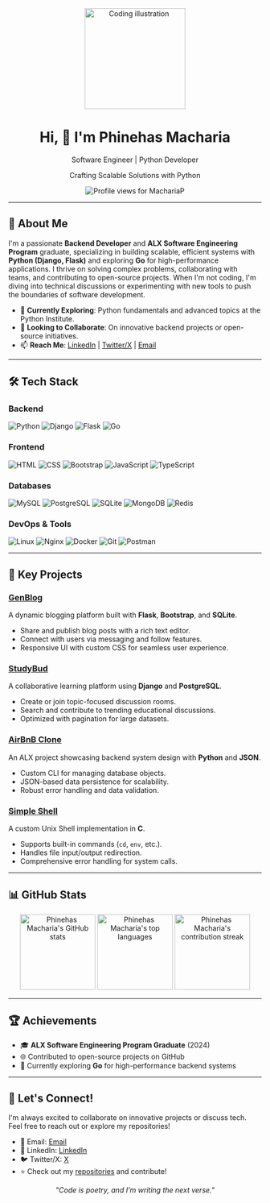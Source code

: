 <div align="center">
  <img alt="Coding illustration" width="200" src="https://cdn.dribbble.com/users/1162077/screenshots/3848914/programmer.gif">
  <h1>Hi, 👋 I'm Phinehas Macharia</h1>
  <p>Software Engineer | Python Developer</p>
  <p>Crafting Scalable Solutions with Python</p>
  <p>
    <img src="https://komarev.com/ghpvc/?username=MachariaP&label=Profile%20views&color=0e75b6&style=flat" alt="Profile views for MachariaP" />
  </p>
</div>

---

## 📖 About Me

I'm a passionate **Backend Developer** and **ALX Software Engineering Program** graduate, specializing in building scalable, efficient systems with **Python (Django, Flask)** and exploring **Go** for high-performance applications. I thrive on solving complex problems, collaborating with teams, and contributing to open-source projects. When I'm not coding, I'm diving into technical discussions or experimenting with new tools to push the boundaries of software development.

- 🌱 **Currently Exploring**: Python fundamentals and advanced topics at the Python Institute.
- 🤝 **Looking to Collaborate**: On innovative backend projects or open-source initiatives.
- 📫 **Reach Me**: [LinkedIn](https://linkedin.com/in/phinehas-macharia) | [Twitter/X](https://x.com/_M_Phinehas) | [Email](walburphinehas78@gmail.com)

---

## 🛠️ Tech Stack

### Backend
![Python](https://img.shields.io/badge/-Python-3776AB?logo=python&logoColor=white) ![Django](https://img.shields.io/badge/-Django-092E20?logo=django&logoColor=white) ![Flask](https://img.shields.io/badge/-Flask-000000?logo=flask&logoColor=white) ![Go](https://img.shields.io/badge/-Go-00ADD8?logo=go&logoColor=white)

### Frontend
![HTML](https://img.shields.io/badge/-HTML-E34F26?logo=html5&logoColor=white) ![CSS](https://img.shields.io/badge/-CSS-1572B6?logo=css3&logoColor=white) ![Bootstrap](https://img.shields.io/badge/-Bootstrap-7952B3?logo=bootstrap&logoColor=white) ![JavaScript](https://img.shields.io/badge/-JavaScript-F7DF1E?logo=javascript&logoColor=black) ![TypeScript](https://img.shields.io/badge/-TypeScript-3178C6?logo=typescript&logoColor=white)

### Databases
![MySQL](https://img.shields.io/badge/-MySQL-4479A1?logo=mysql&logoColor=white) ![PostgreSQL](https://img.shields.io/badge/-PostgreSQL-336791?logo=postgresql&logoColor=white) ![SQLite](https://img.shields.io/badge/-SQLite-003B57?logo=sqlite&logoColor=white) ![MongoDB](https://img.shields.io/badge/-MongoDB-47A248?logo=mongodb&logoColor=white) ![Redis](https://img.shields.io/badge/-Redis-DC382D?logo=redis&logoColor=white)

### DevOps & Tools
![Linux](https://img.shields.io/badge/-Linux-FCC624?logo=linux&logoColor=black) ![Nginx](https://img.shields.io/badge/-Nginx-009639?logo=nginx&logoColor=white) ![Docker](https://img.shields.io/badge/-Docker-2496ED?logo=docker&logoColor=white) ![Git](https://img.shields.io/badge/-Git-F05032?logo=git&logoColor=white) ![Postman](https://img.shields.io/badge/-Postman-FF6C37?logo=postman&logoColor=white)

---

## 🚀 Key Projects

### [GenBlog](https://github.com/MachariaP/genblog.git)
A dynamic blogging platform built with **Flask**, **Bootstrap**, and **SQLite**.
- Share and publish blog posts with a rich text editor.
- Connect with users via messaging and follow features.
- Responsive UI with custom CSS for seamless user experience.

### [StudyBud](https://github.com/MachariaP/StudyBud)
A collaborative learning platform using **Django** and **PostgreSQL**.
- Create or join topic-focused discussion rooms.
- Search and contribute to trending educational discussions.
- Optimized with pagination for large datasets.

### [AirBnB Clone](https://github.com/MachariaP/AirBnB_clone.git)
An ALX project showcasing backend system design with **Python** and **JSON**.
- Custom CLI for managing database objects.
- JSON-based data persistence for scalability.
- Robust error handling and data validation.

### [Simple Shell](https://github.com/MachariaP/simple_shell.git)
A custom Unix Shell implementation in **C**.
- Supports built-in commands (`cd`, `env`, etc.).
- Handles file input/output redirection.
- Comprehensive error handling for system calls.

---

## 📊 GitHub Stats

<div align="center">
  <img height="150px" src="https://github-readme-stats.vercel.app/api?username=MachariaP&hide_title=true&hide_border=true&show_icons=true&include_all_commits=true&count_private=true&line_height=21&text_color=000&icon_color=000&bg_color=0,ea6161,ffc64d,fffc4d,52fa5a&theme=graywhite" alt="Phinehas Macharia's GitHub stats" />
  <img height="150px" src="https://github-readme-stats.vercel.app/api/top-langs/?username=MachariaP&hide=html&hide_title=true&hide_border=true&layout=compact&langs_count=6&exclude_repo=comp426,Redventures-Movie-Quotes&text_color=000&icon_color=fff&bg_color=0,52fa5a,4dfcff,c64dff&theme=graywhite" alt="Phinehas Macharia's top languages" />
  <img height="150px" src="https://github-readme-streak-stats.herokuapp.com/?user=MachariaP&theme=graywhite&hide_border=true" alt="Phinehas Macharia's contribution streak" />
</div>

---

## 🏆 Achievements
- 🎓 **ALX Software Engineering Program Graduate** (2024)
- 🌐 Contributed to open-source projects on GitHub
- 🧠 Currently exploring **Go** for high-performance backend systems

---

## 🤝 Let's Connect!
I'm always excited to collaborate on innovative projects or discuss tech. Feel free to reach out or explore my repositories!

- 📧 Email: [Email](mailto:walburphinehas78@gmail.com)
- 🔗 LinkedIn: [LinkedIn](https://linkedin.com/in/phinehas-macharia)
- 🐦 Twitter/X: [X](https://x.com/_M_Phinehas)
- ⭐ Check out my [repositories](https://github.com/MachariaP?tab=repositories) and contribute!

<div align="center">
  <p><em>"Code is poetry, and I'm writing the next verse."</em></p>
</div>
